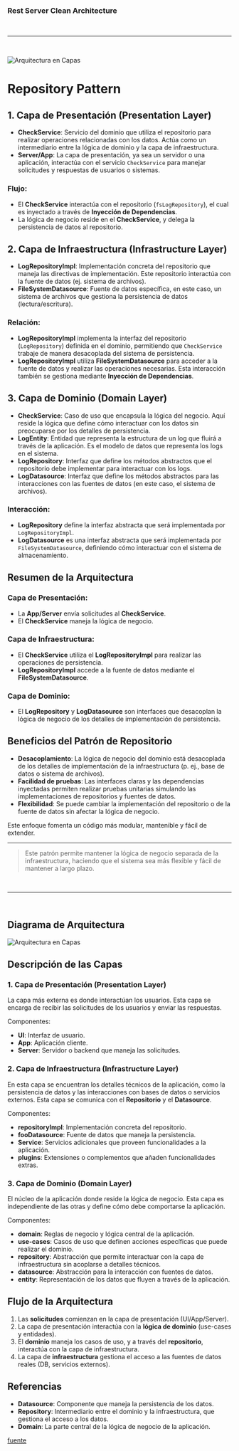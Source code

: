 ### Rest Server Clean Architecture

<br/>

---

<br/>

![Arquitectura en Capas](./img/RP.png)

# Repository Pattern

## 1. Capa de Presentación (Presentation Layer)

- **CheckService**: Servicio del dominio que utiliza el repositorio para realizar operaciones relacionadas con los datos. Actúa como un intermediario entre la lógica de dominio y la capa de infraestructura.
- **Server/App**: La capa de presentación, ya sea un servidor o una aplicación, interactúa con el servicio `CheckService` para manejar solicitudes y respuestas de usuarios o sistemas.

### Flujo:

- El **CheckService** interactúa con el repositorio (`fsLogRepository`), el cual es inyectado a través de **Inyección de Dependencias**.
- La lógica de negocio reside en el **CheckService**, y delega la persistencia de datos al repositorio.

## 2. Capa de Infraestructura (Infrastructure Layer)

- **LogRepositoryImpl**: Implementación concreta del repositorio que maneja las directivas de implementación. Este repositorio interactúa con la fuente de datos (ej. sistema de archivos).
- **FileSystemDatasource**: Fuente de datos específica, en este caso, un sistema de archivos que gestiona la persistencia de datos (lectura/escritura).

### Relación:

- **LogRepositoryImpl** implementa la interfaz del repositorio (`LogRepository`) definida en el dominio, permitiendo que `CheckService` trabaje de manera desacoplada del sistema de persistencia.
- **LogRepositoryImpl** utiliza **FileSystemDatasource** para acceder a la fuente de datos y realizar las operaciones necesarias. Esta interacción también se gestiona mediante **Inyección de Dependencias**.

## 3. Capa de Dominio (Domain Layer)

- **CheckService**: Caso de uso que encapsula la lógica del negocio. Aquí reside la lógica que define cómo interactuar con los datos sin preocuparse por los detalles de persistencia.
- **LogEntity**: Entidad que representa la estructura de un log que fluirá a través de la aplicación. Es el modelo de datos que representa los logs en el sistema.
- **LogRepository**: Interfaz que define los métodos abstractos que el repositorio debe implementar para interactuar con los logs.
- **LogDatasource**: Interfaz que define los métodos abstractos para las interacciones con las fuentes de datos (en este caso, el sistema de archivos).

### Interacción:

- **LogRepository** define la interfaz abstracta que será implementada por `LogRepositoryImpl`.
- **LogDatasource** es una interfaz abstracta que será implementada por `FileSystemDatasource`, definiendo cómo interactuar con el sistema de almacenamiento.

## Resumen de la Arquitectura

### Capa de Presentación:

- La **App/Server** envía solicitudes al **CheckService**.
- El **CheckService** maneja la lógica de negocio.

### Capa de Infraestructura:

- El **CheckService** utiliza el **LogRepositoryImpl** para realizar las operaciones de persistencia.
- **LogRepositoryImpl** accede a la fuente de datos mediante el **FileSystemDatasource**.

### Capa de Dominio:

- El **LogRepository** y **LogDatasource** son interfaces que desacoplan la lógica de negocio de los detalles de implementación de persistencia.

## Beneficios del Patrón de Repositorio

- **Desacoplamiento**: La lógica de negocio del dominio está desacoplada de los detalles de implementación de la infraestructura (p. ej., base de datos o sistema de archivos).
- **Facilidad de pruebas**: Las interfaces claras y las dependencias inyectadas permiten realizar pruebas unitarias simulando las implementaciones de repositorios y fuentes de datos.
- **Flexibilidad**: Se puede cambiar la implementación del repositorio o de la fuente de datos sin afectar la lógica de negocio.

Este enfoque fomenta un código más modular, mantenible y fácil de extender.

---

> Este patrón permite mantener la lógica de negocio separada de la infraestructura, haciendo que el sistema sea más flexible y fácil de mantener a largo plazo.

<br/>

---

<br/>

## Diagrama de Arquitectura

![Arquitectura en Capas](./img/Arch.png)

## Descripción de las Capas

### 1. Capa de Presentación (Presentation Layer)

La capa más externa es donde interactúan los usuarios. Esta capa se encarga de recibir las solicitudes de los usuarios y enviar las respuestas.

Componentes:

- **UI**: Interfaz de usuario.
- **App**: Aplicación cliente.
- **Server**: Servidor o backend que maneja las solicitudes.

### 2. Capa de Infraestructura (Infrastructure Layer)

En esta capa se encuentran los detalles técnicos de la aplicación, como la persistencia de datos y las interacciones con bases de datos o servicios externos. Esta capa se comunica con el **Repositorio** y el **Datasource**.

Componentes:

- **repositoryImpl**: Implementación concreta del repositorio.
- **fooDatasource**: Fuente de datos que maneja la persistencia.
- **Service**: Servicios adicionales que proveen funcionalidades a la aplicación.
- **plugins**: Extensiones o complementos que añaden funcionalidades extras.

### 3. Capa de Dominio (Domain Layer)

El núcleo de la aplicación donde reside la lógica de negocio. Esta capa es independiente de las otras y define cómo debe comportarse la aplicación.

Componentes:

- **domain**: Reglas de negocio y lógica central de la aplicación.
- **use-cases**: Casos de uso que definen acciones específicas que puede realizar el dominio.
- **repository**: Abstracción que permite interactuar con la capa de infraestructura sin acoplarse a detalles técnicos.
- **datasource**: Abstracción para la interacción con fuentes de datos.
- **entity**: Representación de los datos que fluyen a través de la aplicación.

## Flujo de la Arquitectura

1. Las **solicitudes** comienzan en la capa de presentación (UI/App/Server).
2. La capa de presentación interactúa con la **lógica de dominio** (use-cases y entidades).
3. El **dominio** maneja los casos de uso, y a través del **repositorio**, interactúa con la capa de infraestructura.
4. La capa de **infraestructura** gestiona el acceso a las fuentes de datos reales (DB, servicios externos).

## Referencias

- **Datasource**: Componente que maneja la persistencia de los datos.
- **Repository**: Intermediario entre el dominio y la infraestructura, que gestiona el acceso a los datos.
- **Domain**: La parte central de la lógica de negocio de la aplicación.

[fuente](https://expressjs.com/en/advanced/best-practice-performance.html)
